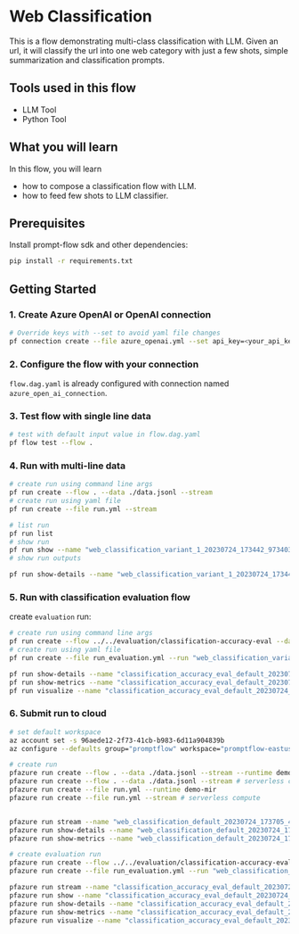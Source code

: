 # Web Classification

This is a flow demonstrating multi-class classification with LLM. Given an url, it will classify the url into one web category with just a few shots, simple summarization and classification prompts.

## Tools used in this flow
- LLM Tool
- Python Tool

## What you will learn

In this flow, you will learn
- how to compose a classification flow with LLM.
- how to feed few shots to LLM classifier.

## Prerequisites

Install prompt-flow sdk and other dependencies:
```bash
pip install -r requirements.txt
```

## Getting Started

### 1. Create Azure OpenAI or OpenAI connection

```bash
# Override keys with --set to avoid yaml file changes
pf connection create --file azure_openai.yml --set api_key=<your_api_key> api_base=<your_api_base>
```

### 2. Configure the flow with your connection
`flow.dag.yaml` is already configured with connection named `azure_open_ai_connection`.

### 3. Test flow with single line data

```bash
# test with default input value in flow.dag.yaml
pf flow test --flow .
```

### 4. Run with multi-line data

```bash
# create run using command line args
pf run create --flow . --data ./data.jsonl --stream
# create run using yaml file
pf run create --file run.yml --stream
```

```bash
# list run
pf run list
# show run
pf run show --name "web_classification_variant_1_20230724_173442_973403"
# show run outputs

pf run show-details --name "web_classification_variant_1_20230724_173442_973403"
```

### 5. Run with classification evaluation flow

create `evaluation` run:
```bash
# create run using command line args
pf run create --flow ../../evaluation/classification-accuracy-eval --data ./data.jsonl --column-mapping groundtruth='${data.answer}' prediction='${run.outputs.category}' --run "web_classification_variant_1_20230724_173442_973403" --stream
# create run using yaml file
pf run create --file run_evaluation.yml --run "web_classification_variant_1_20230724_173442_973403" --stream
```

```bash
pf run show-details --name "classification_accuracy_eval_default_20230724_173628_639497"
pf run show-metrics --name "classification_accuracy_eval_default_20230724_173628_639497"
pf run visualize --name "classification_accuracy_eval_default_20230724_173628_639497"
```


### 6. Submit run to cloud
```bash
# set default workspace
az account set -s 96aede12-2f73-41cb-b983-6d11a904839b
az configure --defaults group="promptflow" workspace="promptflow-eastus"

# create run
pfazure run create --flow . --data ./data.jsonl --stream --runtime demo-mir --subscription 96aede12-2f73-41cb-b983-6d11a904839b -g promptflow -w promptflow-eastus
pfazure run create --flow . --data ./data.jsonl --stream # serverless compute
pfazure run create --file run.yml --runtime demo-mir
pfazure run create --file run.yml --stream # serverless compute


pfazure run stream --name "web_classification_default_20230724_173705_462735"
pfazure run show-details --name "web_classification_default_20230724_173705_462735"
pfazure run show-metrics --name "web_classification_default_20230724_173705_462735"

# create evaluation run
pfazure run create --flow ../../evaluation/classification-accuracy-eval --data ./data.jsonl --column-mapping groundtruth='${data.answer}' prediction='${run.outputs.category}' --run "web_classification_default_20230724_173705_462735" --runtime demo-mir
pfazure run create --file run_evaluation.yml --run "web_classification_default_20230724_173705_462735" --stream # serverless compute

pfazure run stream --name "classification_accuracy_eval_default_20230724_173843_841080"
pfazure run show --name "classification_accuracy_eval_default_20230724_173843_841080"
pfazure run show-details --name "classification_accuracy_eval_default_20230724_173843_841080"
pfazure run show-metrics --name "classification_accuracy_eval_default_20230724_173843_841080"
pfazure run visualize --name "classification_accuracy_eval_default_20230724_173843_841080" 
```